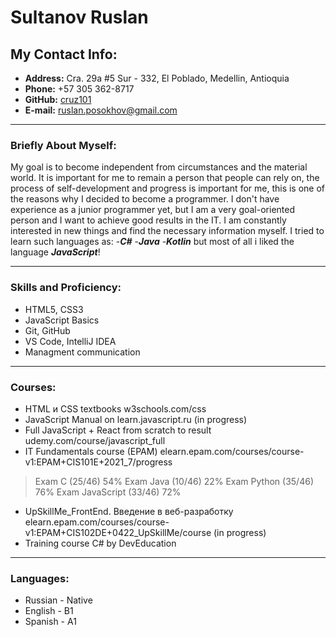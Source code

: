 # Sultanov Ruslan

## My Contact Info:

 - **Address:** Cra. 29a #5 Sur - 332, El Poblado, Medellin, Antioquia
 -    **Phone:**  +57 305 362-8717
 -    **GitHub:** [cruz101](https://github.com/cruz101)
 -   **E-mail:** ruslan.posokhov@gmail.com

---

### Briefly About Myself: 
My goal is to become independent from circumstances and the material world.  It is important for me to remain a person that people can rely on, the process of self-development and progress is important for me, this is one of the reasons why I decided to become a programmer.  I don't have experience as a junior programmer yet, but I am a very goal-oriented person and I want to achieve good results in the IT.  I am constantly interested in new things and find the necessary information myself.
I tried to learn such languages as:
-***С#*** 
-***Java***
-***Kotlin***
but most of all i liked the language ***JavaScript***!

---

### Skills and Proficiency:
-   HTML5, CSS3
-    JavaScript Basics
-    Git, GitHub
-    VS Code, IntelliJ IDEA
- Managment communication

---

### Courses:

- HTML  и CSS textbooks w3schools.com/css
-   JavaScript Manual on  learn.javascript.ru  (in progress)
-  Full JavaScript + React  from scratch to result udemy.com/course/javascript_full
- IT Fundamentals course (EPAM) elearn.epam.com/courses/course-v1:EPAM+CIS101E+2021_7/progress
>Exam C (25/46) 54%
>Exam Java (10/46) 22%
>Exam Python (35/46) 76%
>Exam JavaScript (33/46) 72%
- UpSkillMe_FrontEnd. Введение в веб-разработку elearn.epam.com/courses/course-v1:EPAM+CIS102DE+0422_UpSkillMe/course (in progress)
- Training course C# by DevEducation

---

### Languages:

-   Russian - Native
- English - B1
- Spanish - A1